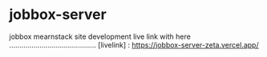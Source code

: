 # jobbox-server
jobbox mearnstack site development live link with here ...........................................
[livelink] : https://jobbox-server-zeta.vercel.app/
